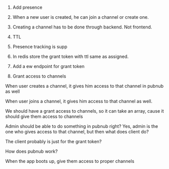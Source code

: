 1. Add presence
2. When a new user is created, he can join a channel or create one.
3. Creating a channel has to be done through backend. Not frontend.
4. TTL

1. Presence tracking is supp
2. In redis store the grant token with ttl same as assigned.
3. Add a ew endpoint for grant token
4. Grant access to channels

When user creates a channel, it gives him access to that channel in pubnub as well

When user joins a channel, it gives him access to that channel as well.

We should have a grant access to channels, so it can take an array, cause it should give them access to channels

Admin should be able to do something in pubnub right? Yes, admin is the one who gives access to that channel, but then what does client do?

The client probably is just for the grant token?

How does pubnub work?

When the app boots up, give them access to proper channels